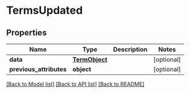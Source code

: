 # TermsUpdated

## Properties
Name | Type | Description | Notes
------------ | ------------- | ------------- | -------------
**data** | [**TermObject**](TermObject.md) |  | [optional] 
**previous_attributes** | **object** |  | [optional] 

[[Back to Model list]](../README.md#documentation-for-models) [[Back to API list]](../README.md#documentation-for-api-endpoints) [[Back to README]](../README.md)


